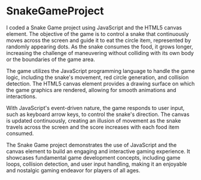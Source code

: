 # SnakeGameProject
I coded a Snake Game project using JavaScript and the HTML5 canvas element. The objective of the game is to control a snake that continuously moves across the screen and guide it to eat the circle item, represented by randomly appearing dots. As the snake consumes the food, it grows longer, increasing the challenge of maneuvering without colliding with its own body or the boundaries of the game area.

The game utilizes the JavaScript programming language to handle the game logic, including the snake's movement, red circle generation, and collision detection. The HTML5 canvas element provides a drawing surface on which the game graphics are rendered, allowing for smooth animations and interactions.

With JavaScript's event-driven nature, the game responds to user input, such as keyboard arrow keys, to control the snake's direction. The canvas is updated continuously, creating an illusion of movement as the snake travels across the screen and the score increases with each food item consumed.

The Snake Game project demonstrates the use of JavaScript and the canvas element to build an engaging and interactive gaming experience. It showcases fundamental game development concepts, including game loops, collision detection, and user input handling, making it an enjoyable and nostalgic gaming endeavor for players of all ages.

